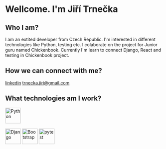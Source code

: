 # Wellcome. I'm Jiří Trnečka
## Who I am?
I am an extited developer from Czech Republic. I'm interested in different technologies like Python, testing etc.
I colaborate on the project for Junior guru named Chickenbook.
Currently I'm learn to connect Django, React and testing in Chickenbook project.
## How we can connect with me?
[linkedin](www.linkedin.com/in/jiritrnecka)
trnecka.jiri@gmail.com
## What technologies am I work?
[<img src="https://s3.dualstack.us-east-2.amazonaws.com/pythondotorg-assets/media/community/logos/python-logo-only.png" height="50" alt="Python">](https://www.python.org/)
<span style="display: block; width: 20px;">&nbsp;</span>
[<img src="https://static.djangoproject.com/img/logos/django-logo-positive.png" height="50" alt="Django">](https://www.djangoproject.com/)
[<img src="https://avatars.githubusercontent.com/u/2918581?s=200&v=4" height="50" alt="Bootstrap">](https://getbootstrap.com/)
[<img src="https://docs.pytest.org/en/8.0.x/_static/pytest_logo_curves.svg" height="50" alt="pytest">](https://docs.pytest.org/en/8.0.x/)

